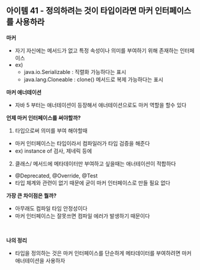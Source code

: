 ## 아이템 41 - 정의하려는 것이 타입이라면 마커 인터페이스를 사용하라

**마커**
- 자기 자신에는 메서드가 없고 특정 속성이나 의미를 부여하기 위해 존재하는 인터페이스
- ex)
  - java.io.Serializable : 직렬화 가능하다는 표시
  - java.lang.Cloneable : clone() 메서드로 복제 가능하다는 표시
 
**마커 애너테이션**
- 자바 5 부터는 애너테이션이 등장해서 애너테이션으로도 마커 역할을 할수 있다

**언제 마커 인터페이스를 써야할까?**
1. 타입으로써 의미를 부여 해야할때
  - 마커 인터페이스는 타입이라서 컴파일러가 타입 검증을 해준다
  - ex) instance of 검사, 제네릭 등에

2. 클래스/ 메서드에 메타데이터만 부여하고 싶을때는 애너테이션이 적합하다
  - @Deprecated, @Override, @Test
  - 타입 체계와 관련이 없기 때문에 굳이 마커 인터페이스로 만들 필요 없다

**가장 큰 차이점은 뭘까?**
- 아무래도 컴파일 타임 안정성이다
- 마커 인터페이스는 잘못쓰면 컴파일 에러가 발생하기 때문이다

<br/>

**나의 정리**
- 타입을 정의하는 것은 마커 인터페이스를 단순하게 메타데이터를 부여하려면 마커 애너테이션을 사용하자
